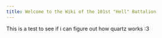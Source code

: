 ```yaml
---
title: Welcome to the Wiki of the 101st "Hell" Battalion
---
```


This is a test to see if i can figure out how quartz works :3

